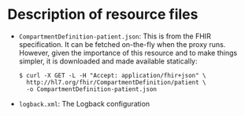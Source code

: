 # Description of resource files

- `CompartmentDefinition-patient.json`: This is from the FHIR specification. It
  can be fetched on-the-fly when the proxy runs. However, given the importance
  of this resource and to make things simpler, it is downloaded and made
  available statically:
  ```shell
  $ curl -X GET -L -H "Accept: application/fhir+json" \
    http://hl7.org/fhir/CompartmentDefinition/patient \
    -o CompartmentDefinition-patient.json
  ```

- `logback.xml`: The Logback configuration

